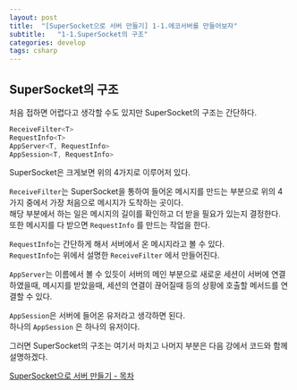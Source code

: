 ```yaml
---
layout: post
title:  "[SuperSocket으로 서버 만들기] 1-1.에코서버를 만들어보자"
subtitle:   "1-1.SuperSocket의 구조"
categories: develop
tags: csharp
---
```


## SuperSocket의 구조

처음 접하면 어렵다고 생각할 수도 있지만 SuperSocket의 구조는 간단하다.

```csharp
ReceiveFilter<T>
RequestInfo<T>
AppServer<T, RequestInfo>
AppSession<T, RequestInfo>
```

SuperSocket은 크게보면 위의 4가지로 이루어저 있다.

```ReceiveFilter```는 SuperSocket을 통하여 들어온 메시지를 만드는 부분으로 위의 4 가지 중에서 가장 처음으로 메시지가 도착하는 곳이다.  
해당 부분에서 하는 일은 메시지의 길이를 확인하고 더 받을 필요가 있는지 결정한다.  
또한 메시지를 다 받으면 ```RequestInfo``` 를 만드는 작업을 한다.


```RequestInfo```는 간단하게 해서 서버에서 온 메시지라고 볼 수 있다.  
```RequestInfo```는 위에서 설명한 ```ReceiveFilter``` 에서 만들어진다.


```AppServer```는 이름에서 볼 수 있듯이 서버의 메인 부분으로 새로운 세션이 서버에 연결하였을때, 메시지를 받았을때, 세션의 연결이 끊어질때 등의 상황에 호출할 메서드를 연결할 수 있다.

```AppSession```은 서버에 들어온 유저라고 생각하면 된다.  
하나의 ```AppSession``` 은 하나의 유저이다. 

그러면 SuperSocket의 구조는 여기서 마치고 나머지 부분은 다음 강에서 코드와 함께 설명하겠다.

[SuperSocket으로 서버 만들기 - 목차](/contents/2019/09/24/contents-supersocket/)